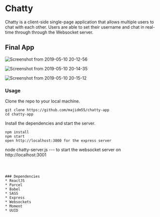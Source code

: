 Chatty
=====================

Chatty is a client-side single-page application that allows multiple users to chat with each other. Users are able to set their username and chat in real-time through through the Websocket server.

## Final App
![Screenshot from 2019-05-10 20-12-56](https://user-images.githubusercontent.com/39141671/57562617-413cbe80-7362-11e9-9c61-c6218327b9eb.png)

![Screenshot from 2019-05-10 20-14-35](https://user-images.githubusercontent.com/39141671/57562620-4568dc00-7362-11e9-81e7-695d9fdc1358.png)

![Screenshot from 2019-05-10 20-15-12](https://user-images.githubusercontent.com/39141671/57562623-4994f980-7362-11e9-976f-dc70c1b35439.png)

### Usage

Clone the repo to your local machine.
```
git clone https://github.com/majidm55/chatty-app
cd chatty-app
```
Install the dependencies and start the server.
```
npm install
npm start
open http://localhost:3000 for the express server

``````
node chatty-server.js --- to start the websocket server on http://localhost:3001


```



### Dependencies
* ReactJS
* Parcel
* Babel
* SASS
* Express
* Websockets
* Moment
* UUID